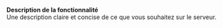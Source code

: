 **Description de la fonctionnalité**  
Une description claire et concise de ce que vous souhaitez sur le serveur.